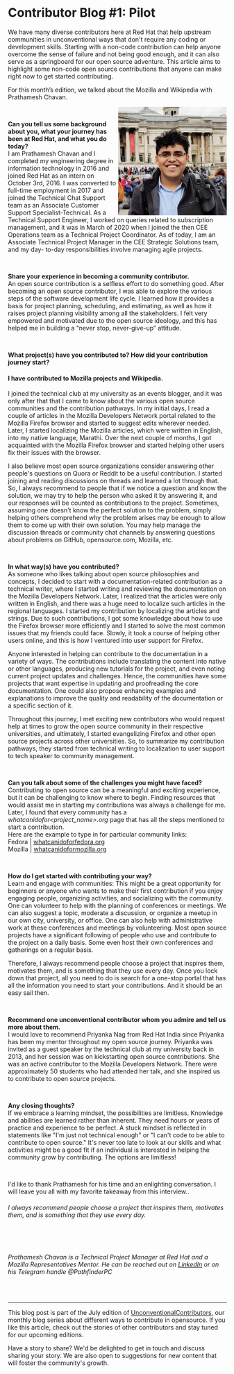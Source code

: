 # Contributor Blog #1: Pilot


We have many diverse contributors here at Red Hat that help upstream communities in unconventional ways that don't require any coding or development skills. Starting with a non-code contribution can help anyone overcome the sense of failure and not being good enough, and it can also serve as a springboard for our open source adventure. This article aims to highlight some non-code open source contributions that anyone can make right now to get started contributing.

For this month’s edition, we talked about the Mozilla and Wikipedia with Prathamesh Chavan.

<a href="/images/unconventionalcontributors/prathameshchavan/prathameshchavan.png" target="_blank"><img src="/images/unconventionalcontributors/prathameshchavan/prathameshchavan.png" width="250px" align="right" /></a>


<br/>

**Can you tell us some background about you, what your journey has been at Red Hat, and what you do today?**
<br/>
I am Prathamesh Chavan and I completed my engineering degree in information technology in 2016 and joined Red Hat as an intern on October 3rd, 2016. I was converted to full-time employment in 2017 and joined the Technical Chat Support team as an Associate Customer Support Specialist-Technical. As a Technical Support Engineer, I worked on queries related to subscription management, and it was in March of 2020 when I joined the then CEE Operations team as a Technical Project Coordinator. As of today, I am an Associate Technical Project Manager in the CEE Strategic Solutions team, and my day- to-day responsibilities involve managing agile projects.

<br/>

**Share your experience in becoming a community contributor.**
<br/>
An open source contribution is a selfless effort to do something good. After becoming an open source contributor, I was able to explore the various steps of the software development life cycle. I learned how it provides a basis for project planning, scheduling, and estimating, as well as how it raises project planning visibility among all the stakeholders. I felt very empowered and motivated due to the open source ideology, and this has helped me in building a “never stop, never-give-up” attitude.

<br/>

**What project(s) have you contributed to? How did your contribution journey start?**
<br/>
#### I have contributed to Mozilla projects and Wikipedia.
I joined the technical club at my university as an events blogger, and it was only after that that I came to know about the various open source communities and the contribution pathways.
 In my initial days, I read a couple of articles in the Mozilla Developers Network portal related to the Mozilla Firefox browser and started to suggest edits wherever needed. Later, I started localizing the Mozilla articles, which were written in English, into my native language, Marathi. Over the next couple of months, I got acquainted with the Mozilla Firefox browser and started helping other users fix their issues with the browser.

I also believe most open source organizations consider answering other people's questions on Quora or Reddit to be a useful contribution. I started joining and reading discussions on threads and learned a lot through that. So, I always recommend to people that if we notice a question and know the solution, we may try to help the person who asked it by answering it, and our responses will be counted as contributions to the project. Sometimes, assuming one doesn't know the perfect solution to the problem, simply helping others comprehend why the problem arises may be enough to allow them to come up with their own solution. You may help manage the discussion threads or community chat channels by answering questions about problems on GitHub, opensource.com, Mozilla, etc.

<br/>

**In what way(s) have you contributed?**
<br/>
As someone who likes talking about open source philosophies and concepts, I decided to start with a documentation-related contribution as a technical writer, where I started writing and reviewing the documentation on the Mozilla Developers Network. Later, I realized that the articles were only written in English, and there was a huge need to localize such articles in the regional languages. I started my contribution by localizing the articles and strings. Due to such contributions, I got some knowledge about how to use the Firefox browser more efficiently and I started to solve the most common issues that my friends could face. Slowly, it took a course of helping other users online, and this is how I ventured into user support for Firefox.

Anyone interested in helping can contribute to the documentation in a variety of ways. The contributions include translating the content into native or other languages, producing new tutorials for the project, and even noting current project updates and challenges. Hence, the communities have some projects that want expertise in updating and proofreading the core documentation. One could also propose enhancing examples and explanations to improve the quality and readability of the documentation or a specific section of it.

Throughout this journey, I met exciting new contributors who would request help at times to grow the open source community in their respective universities, and ultimately, I started evangelizing Firefox and other open source projects across other universities. So, to summarize my contribution pathways, they started from technical writing to localization to user support to tech speaker to community management.

<br/>

**Can you talk about some of the challenges you might have faced?**
<br/>
Contributing to open source can be a meaningful and exciting experience, but it can be challenging to know where to begin. Finding resources that would assist me in starting my contributions was always a challenge for me. Later, I found that every community has a *whatcanidofor<project_name>.org* page that has all the steps mentioned to start a contribution.<br/>
Here are the example to type in for particular community links:<br/> 
Fedora | [whatcanidoforfedora.org](https://whatcanidoforfedora.org)<br/>
Mozilla | [whatcanidoformozilla.org](https://whatcanidoformozilla.org)

<br/>

**How do I get started with contributing your way?**
<br/>
Learn and engage with communities: This might be a great opportunity for beginners or anyone who wants to make their first contribution if you enjoy engaging people, organizing activities, and socializing with the community. One can volunteer to help with the planning of conferences or meetings. We can also suggest a topic, moderate a discussion, or organize a meetup in our own city, university, or office. One can also help with administrative work at these conferences and meetings by volunteering. Most open source projects have a significant following of people who use and contribute to the project on a daily basis. Some even host their own conferences and gatherings on a regular basis.

Therefore, I always recommend people choose a project that inspires them, motivates them, and is something that they use every day. Once you lock down that project, all you need to do is search for a one-stop portal that has all the information you need to start your contributions. And it should be an easy sail then.

<br/>

**Recommend one unconventional contributor whom you admire and tell us more about them.**
<br/>
I would love to recommend Priyanka Nag from Red Hat India since Priyanka has been my mentor throughout my open source journey. Priyanka was invited as a guest speaker by the technical club at my university back in 2013, and her session was on kickstarting open source contributions. She was an active contributor to the Mozilla Developers Network. There were approximately 50 students who had attended her talk, and she inspired us to contribute to open source projects.

<br/>

**Any closing thoughts?**
<br/>
If we embrace a learning mindset, the possibilities are limitless. Knowledge and abilities are learned rather than inherent. They need hours or years of practice and experience to be perfect. A stuck mindset is reflected in statements like "I'm just not technical enough" or "I can't code to be able to contribute to open source." It's never too late to look at our skills and what activities might be a good fit if an individual is interested in helping the community grow by contributing. The options are limitless!

<br/>

I'd like to thank Prathamesh for his time and an enlighting conversation. I will leave you all with my favorite takeaway from this interview..
###### I always recommend people choose a project that inspires them, motivates them, and is something that they use every day. 


<br/>
<br/>

*Prathamesh Chavan is a Technical Project Manager at Red Hat and a Mozilla Representatives Mentor. He can be reached out on [LinkedIn](https://www.linkedin.com/in/prathameshpchavan) or on his Telegram handle @PathfinderPC*

<br/>
<br/>

_________________


This blog post is part of the July edition of [UnconventionalContributors](http://www.parthgoswami.com/categories/unconventionalcontributors/), our monthly blog series about different ways to contribute in opensource. If you like this article, check out the stories of other contributors and stay tuned for our upcoming editions. 
<br/>

Have a story to share? We'd be delighted to get in touch and discuss sharing your story. We are also open to suggestions for new content that will foster the community's growth.

